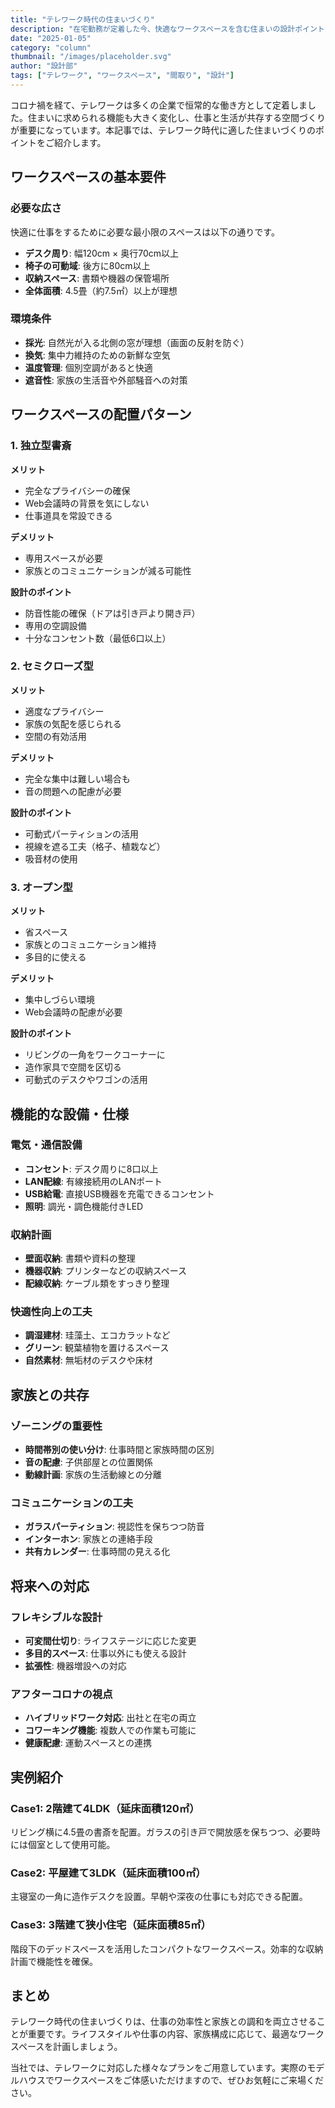 ```yaml
---
title: "テレワーク時代の住まいづくり"
description: "在宅勤務が定着した今、快適なワークスペースを含む住まいの設計ポイントをご紹介します。"
date: "2025-01-05"
category: "column"
thumbnail: "/images/placeholder.svg"
author: "設計部"
tags: ["テレワーク", "ワークスペース", "間取り", "設計"]
---
```


コロナ禍を経て、テレワークは多くの企業で恒常的な働き方として定着しました。住まいに求められる機能も大きく変化し、仕事と生活が共存する空間づくりが重要になっています。本記事では、テレワーク時代に適した住まいづくりのポイントをご紹介します。

## ワークスペースの基本要件

### 必要な広さ

快適に仕事をするために必要な最小限のスペースは以下の通りです。

- **デスク周り**: 幅120cm × 奥行70cm以上
- **椅子の可動域**: 後方に80cm以上
- **収納スペース**: 書類や機器の保管場所
- **全体面積**: 4.5畳（約7.5㎡）以上が理想

### 環境条件

- **採光**: 自然光が入る北側の窓が理想（画面の反射を防ぐ）
- **換気**: 集中力維持のための新鮮な空気
- **温度管理**: 個別空調があると快適
- **遮音性**: 家族の生活音や外部騒音への対策

## ワークスペースの配置パターン

### 1. 独立型書斎

**メリット**
- 完全なプライバシーの確保
- Web会議時の背景を気にしない
- 仕事道具を常設できる

**デメリット**
- 専用スペースが必要
- 家族とのコミュニケーションが減る可能性

**設計のポイント**
- 防音性能の確保（ドアは引き戸より開き戸）
- 専用の空調設備
- 十分なコンセント数（最低6口以上）

### 2. セミクローズ型

**メリット**
- 適度なプライバシー
- 家族の気配を感じられる
- 空間の有効活用

**デメリット**
- 完全な集中は難しい場合も
- 音の問題への配慮が必要

**設計のポイント**
- 可動式パーティションの活用
- 視線を遮る工夫（格子、植栽など）
- 吸音材の使用

### 3. オープン型

**メリット**
- 省スペース
- 家族とのコミュニケーション維持
- 多目的に使える

**デメリット**
- 集中しづらい環境
- Web会議時の配慮が必要

**設計のポイント**
- リビングの一角をワークコーナーに
- 造作家具で空間を区切る
- 可動式のデスクやワゴンの活用

## 機能的な設備・仕様

### 電気・通信設備

- **コンセント**: デスク周りに8口以上
- **LAN配線**: 有線接続用のLANポート
- **USB給電**: 直接USB機器を充電できるコンセント
- **照明**: 調光・調色機能付きLED

### 収納計画

- **壁面収納**: 書類や資料の整理
- **機器収納**: プリンターなどの収納スペース
- **配線収納**: ケーブル類をすっきり整理

### 快適性向上の工夫

- **調湿建材**: 珪藻土、エコカラットなど
- **グリーン**: 観葉植物を置けるスペース
- **自然素材**: 無垢材のデスクや床材

## 家族との共存

### ゾーニングの重要性

- **時間帯別の使い分け**: 仕事時間と家族時間の区別
- **音の配慮**: 子供部屋との位置関係
- **動線計画**: 家族の生活動線との分離

### コミュニケーションの工夫

- **ガラスパーティション**: 視認性を保ちつつ防音
- **インターホン**: 家族との連絡手段
- **共有カレンダー**: 仕事時間の見える化

## 将来への対応

### フレキシブルな設計

- **可変間仕切り**: ライフステージに応じた変更
- **多目的スペース**: 仕事以外にも使える設計
- **拡張性**: 機器増設への対応

### アフターコロナの視点

- **ハイブリッドワーク対応**: 出社と在宅の両立
- **コワーキング機能**: 複数人での作業も可能に
- **健康配慮**: 運動スペースとの連携

## 実例紹介

### Case1: 2階建て4LDK（延床面積120㎡）

リビング横に4.5畳の書斎を配置。ガラスの引き戸で開放感を保ちつつ、必要時には個室として使用可能。

### Case2: 平屋建て3LDK（延床面積100㎡）

主寝室の一角に造作デスクを設置。早朝や深夜の仕事にも対応できる配置。

### Case3: 3階建て狭小住宅（延床面積85㎡）

階段下のデッドスペースを活用したコンパクトなワークスペース。効率的な収納計画で機能性を確保。

## まとめ

テレワーク時代の住まいづくりは、仕事の効率性と家族との調和を両立させることが重要です。ライフスタイルや仕事の内容、家族構成に応じて、最適なワークスペースを計画しましょう。

当社では、テレワークに対応した様々なプランをご用意しています。実際のモデルハウスでワークスペースをご体感いただけますので、ぜひお気軽にご来場ください。